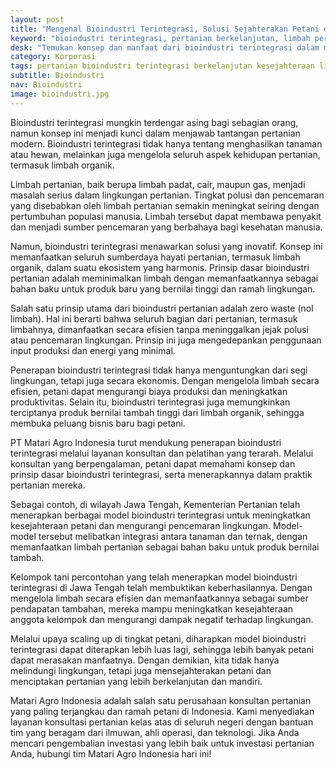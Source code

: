 ```yaml
---
layout: post
title: "Mengenal Bioindustri Terintegrasi, Solusi Sejahterakan Petani dan Lindungi Lingkungan"
keyword: "bioindustri terintegrasi, pertanian berkelanjutan, limbah pertanian, kesejahteraan petani, perlindungan lingkungan, matari agro indonesia"
desk: "Temukan konsep dan manfaat dari bioindustri terintegrasi dalam meningkatkan kesejahteraan petani dan melindungi lingkungan. Pelajari bagaimana PT Matari Agro Indonesia mendukung bioindustri terintegrasi melalui layanan konsultan dan pelatihan yang terarah."
category: Korporasi
tags: pertanian bioindustri terintegrasi berkelanjutan kesejahteraan lingkungan
subtitle: Bioindustri
nav: Bioindustri
image: bioindustri.jpg
---
```


Bioindustri terintegrasi mungkin terdengar asing bagi sebagian orang, namun konsep ini menjadi kunci dalam menjawab tantangan pertanian modern. Bioindustri terintegrasi tidak hanya tentang menghasilkan tanaman atau hewan, melainkan juga mengelola seluruh aspek kehidupan pertanian, termasuk limbah organik.

Limbah pertanian, baik berupa limbah padat, cair, maupun gas, menjadi masalah serius dalam lingkungan pertanian. Tingkat polusi dan pencemaran yang disebabkan oleh limbah pertanian semakin meningkat seiring dengan pertumbuhan populasi manusia. Limbah tersebut dapat membawa penyakit dan menjadi sumber pencemaran yang berbahaya bagi kesehatan manusia.

Namun, bioindustri terintegrasi menawarkan solusi yang inovatif. Konsep ini memanfaatkan seluruh sumberdaya hayati pertanian, termasuk limbah organik, dalam suatu ekosistem yang harmonis. Prinsip dasar bioindustri pertanian adalah meminimalkan limbah dengan memanfaatkannya sebagai bahan baku untuk produk baru yang bernilai tinggi dan ramah lingkungan.

Salah satu prinsip utama dari bioindustri pertanian adalah zero waste (nol limbah). Hal ini berarti bahwa seluruh bagian dari pertanian, termasuk limbahnya, dimanfaatkan secara efisien tanpa meninggalkan jejak polusi atau pencemaran lingkungan. Prinsip ini juga mengedepankan penggunaan input produksi dan energi yang minimal.

Penerapan bioindustri terintegrasi tidak hanya menguntungkan dari segi lingkungan, tetapi juga secara ekonomis. Dengan mengelola limbah secara efisien, petani dapat mengurangi biaya produksi dan meningkatkan produktivitas. Selain itu, bioindustri terintegrasi juga memungkinkan terciptanya produk bernilai tambah tinggi dari limbah organik, sehingga membuka peluang bisnis baru bagi petani.

PT Matari Agro Indonesia turut mendukung penerapan bioindustri terintegrasi melalui layanan konsultan dan pelatihan yang terarah. Melalui konsultan yang berpengalaman, petani dapat memahami konsep dan prinsip dasar bioindustri terintegrasi, serta menerapkannya dalam praktik pertanian mereka.

Sebagai contoh, di wilayah Jawa Tengah, Kementerian Pertanian telah menerapkan berbagai model bioindustri terintegrasi untuk meningkatkan kesejahteraan petani dan mengurangi pencemaran lingkungan. Model-model tersebut melibatkan integrasi antara tanaman dan ternak, dengan memanfaatkan limbah pertanian sebagai bahan baku untuk produk bernilai tambah.

Kelompok tani percontohan yang telah menerapkan model bioindustri terintegrasi di Jawa Tengah telah membuktikan keberhasilannya. Dengan mengelola limbah secara efisien dan memanfaatkannya sebagai sumber pendapatan tambahan, mereka mampu meningkatkan kesejahteraan anggota kelompok dan mengurangi dampak negatif terhadap lingkungan.

Melalui upaya scaling up di tingkat petani, diharapkan model bioindustri terintegrasi dapat diterapkan lebih luas lagi, sehingga lebih banyak petani dapat merasakan manfaatnya. Dengan demikian, kita tidak hanya melindungi lingkungan, tetapi juga mensejahterakan petani dan menciptakan pertanian yang lebih berkelanjutan dan mandiri.

Matari Agro Indonesia adalah salah satu perusahaan konsultan pertanian yang paling terjangkau dan ramah petani di Indonesia. Kami menyediakan layanan konsultasi pertanian kelas atas di seluruh negeri dengan bantuan tim yang beragam dari ilmuwan, ahli operasi, dan teknologi. Jika Anda mencari pengembalian investasi yang lebih baik untuk investasi pertanian Anda, hubungi tim Matari Agro Indonesia hari ini!
